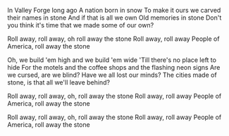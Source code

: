 In Valley Forge long ago
A nation born in snow
To make it ours we carved their names in stone
And if that is all we own
Old memories in stone
Don't you think it's time that we made some of our own?

Roll away, roll away, oh roll away the stone
Roll away, roll away
People of America, roll away the stone

Oh, we build 'em high and we build 'em wide
'Till there's no place left to hide
For the motels and the coffee shops and the flashing neon signs
Are we cursed, are we blind?
Have we all lost our minds?
The cities made of stone, is that all we'll leave behind?

Roll away, roll away, oh, roll away the stone
Roll away, roll away
People of America, roll away the stone

Roll away, roll away, oh, roll away the stone
Roll away, roll away
People of America, roll away the stone
